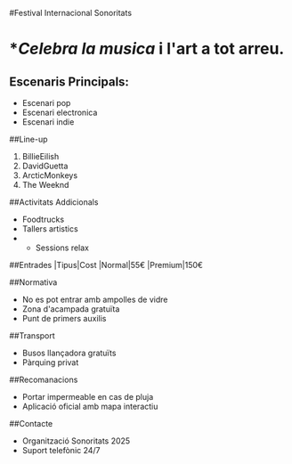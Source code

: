 #Festival Internacional Sonoritats

# **Celebra la musica* i l'art a tot arreu.

## Escenaris Principals:
- Escenari pop
- Escenari electronica
- Escenari indie

##Line-up
1. BillieEilish
2. DavidGuetta
3. ArcticMonkeys
4. The Weeknd

##Activitats Addicionals
- Foodtrucks
- Tallers artistics
- * Sessions relax 

##Entrades
|Tipus|Cost
|Normal|55€
|Premium|150€

##Normativa
- No es pot entrar amb ampolles de vidre
- Zona d'acampada gratuïta
- Punt de primers auxilis

##Transport
* Busos llançadora gratuïts
* Pàrquing privat

##Recomanacions
* Portar impermeable en cas de pluja
* Aplicació oficial amb mapa interactiu

##Contacte
- Organització Sonoritats 2025
- Suport telefònic 24/7

